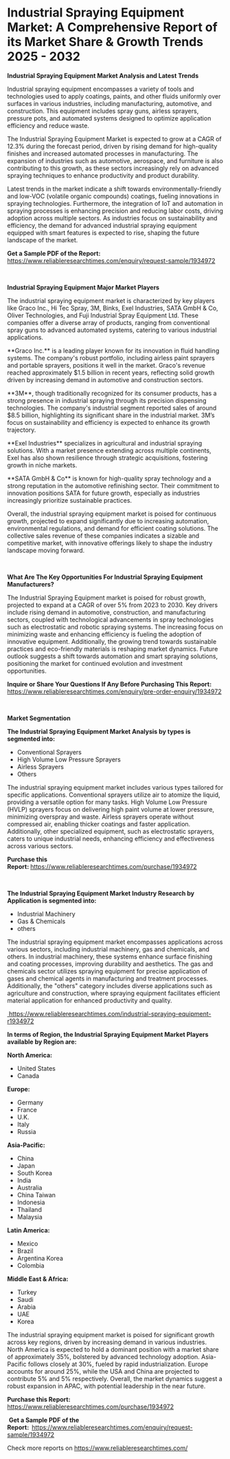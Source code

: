 <p><h1>Industrial Spraying Equipment Market: A Comprehensive Report of its Market Share & Growth Trends 2025 - 2032</h1></p><p><strong>Industrial Spraying Equipment Market Analysis and Latest Trends</strong></p>
<p><p>Industrial spraying equipment encompasses a variety of tools and technologies used to apply coatings, paints, and other fluids uniformly over surfaces in various industries, including manufacturing, automotive, and construction. This equipment includes spray guns, airless sprayers, pressure pots, and automated systems designed to optimize application efficiency and reduce waste.</p><p>The Industrial Spraying Equipment Market is expected to grow at a CAGR of 12.3% during the forecast period, driven by rising demand for high-quality finishes and increased automated processes in manufacturing. The expansion of industries such as automotive, aerospace, and furniture is also contributing to this growth, as these sectors increasingly rely on advanced spraying techniques to enhance productivity and product durability.</p><p>Latest trends in the market indicate a shift towards environmentally-friendly and low-VOC (volatile organic compounds) coatings, fueling innovations in spraying technologies. Furthermore, the integration of IoT and automation in spraying processes is enhancing precision and reducing labor costs, driving adoption across multiple sectors. As industries focus on sustainability and efficiency, the demand for advanced industrial spraying equipment equipped with smart features is expected to rise, shaping the future landscape of the market.</p></p>
<p><strong>Get a Sample PDF of the Report:&nbsp;</strong> <a href="https://www.reliableresearchtimes.com/enquiry/request-sample/1934972?utm_campaign=2006&utm_medium=2&utm_source=Github&utm_content=ia&utm_term=18022025&utm_id=industrial-spraying-equipment">https://www.reliableresearchtimes.com/enquiry/request-sample/1934972</a></p>
<p>&nbsp;</p>
<p><strong>Industrial Spraying Equipment Major Market Players</strong></p>
<p><p>The industrial spraying equipment market is characterized by key players like Graco Inc., Hi Tec Spray, 3M, Binks, Exel Industries, SATA GmbH & Co, Oliver Technologies, and Fuji Industrial Spray Equipment Ltd. These companies offer a diverse array of products, ranging from conventional spray guns to advanced automated systems, catering to various industrial applications.</p><p>**Graco Inc.** is a leading player known for its innovation in fluid handling systems. The company's robust portfolio, including airless paint sprayers and portable sprayers, positions it well in the market. Graco's revenue reached approximately $1.5 billion in recent years, reflecting solid growth driven by increasing demand in automotive and construction sectors.</p><p>**3M**, though traditionally recognized for its consumer products, has a strong presence in industrial spraying through its precision dispensing technologies. The company's industrial segment reported sales of around $8.5 billion, highlighting its significant share in the industrial market. 3M’s focus on sustainability and efficiency is expected to enhance its growth trajectory.</p><p>**Exel Industries** specializes in agricultural and industrial spraying solutions. With a market presence extending across multiple continents, Exel has also shown resilience through strategic acquisitions, fostering growth in niche markets.</p><p>**SATA GmbH & Co** is known for high-quality spray technology and a strong reputation in the automotive refinishing sector. Their commitment to innovation positions SATA for future growth, especially as industries increasingly prioritize sustainable practices.</p><p>Overall, the industrial spraying equipment market is poised for continuous growth, projected to expand significantly due to increasing automation, environmental regulations, and demand for efficient coating solutions. The collective sales revenue of these companies indicates a sizable and competitive market, with innovative offerings likely to shape the industry landscape moving forward.</p></p>
<p>&nbsp;</p>
<p><strong>What Are The Key Opportunities For Industrial Spraying Equipment Manufacturers?</strong></p>
<p><p>The Industrial Spraying Equipment market is poised for robust growth, projected to expand at a CAGR of over 5% from 2023 to 2030. Key drivers include rising demand in automotive, construction, and manufacturing sectors, coupled with technological advancements in spray technologies such as electrostatic and robotic spraying systems. The increasing focus on minimizing waste and enhancing efficiency is fueling the adoption of innovative equipment. Additionally, the growing trend towards sustainable practices and eco-friendly materials is reshaping market dynamics. Future outlook suggests a shift towards automation and smart spraying solutions, positioning the market for continued evolution and investment opportunities.</p></p>
<p><strong>Inquire or Share Your Questions If Any Before Purchasing This Report:</strong> <a href="https://www.reliableresearchtimes.com/enquiry/pre-order-enquiry/1934972?utm_campaign=2006&utm_medium=2&utm_source=Github&utm_content=ia&utm_term=18022025&utm_id=industrial-spraying-equipment">https://www.reliableresearchtimes.com/enquiry/pre-order-enquiry/1934972</a></p>
<p>&nbsp;</p>
<p><strong>Market Segmentation</strong></p>
<p><strong>The Industrial Spraying Equipment Market Analysis by types is segmented into:</strong></p>
<p><ul><li>Conventional Sprayers</li><li>High Volume Low Pressure Sprayers</li><li>Airless Sprayers</li><li>Others</li></ul></p>
<p><p>The industrial spraying equipment market includes various types tailored for specific applications. Conventional sprayers utilize air to atomize the liquid, providing a versatile option for many tasks. High Volume Low Pressure (HVLP) sprayers focus on delivering high paint volume at lower pressure, minimizing overspray and waste. Airless sprayers operate without compressed air, enabling thicker coatings and faster application. Additionally, other specialized equipment, such as electrostatic sprayers, caters to unique industrial needs, enhancing efficiency and effectiveness across various sectors.</p></p>
<p><strong>Purchase this Report:&nbsp;</strong><a href="https://www.reliableresearchtimes.com/purchase/1934972?utm_campaign=2006&utm_medium=2&utm_source=Github&utm_content=ia&utm_term=18022025&utm_id=industrial-spraying-equipment">https://www.reliableresearchtimes.com/purchase/1934972</a></p>
<p>&nbsp;</p>
<p><strong>The Industrial Spraying Equipment Market Industry Research by Application is segmented into:</strong></p>
<p><ul><li>Industrial Machinery</li><li>Gas & Chemicals</li><li>others</li></ul></p>
<p><p>The industrial spraying equipment market encompasses applications across various sectors, including industrial machinery, gas and chemicals, and others. In industrial machinery, these systems enhance surface finishing and coating processes, improving durability and aesthetics. The gas and chemicals sector utilizes spraying equipment for precise application of gases and chemical agents in manufacturing and treatment processes. Additionally, the "others" category includes diverse applications such as agriculture and construction, where spraying equipment facilitates efficient material application for enhanced productivity and quality.</p></p>
<p><a href="https://www.reliableresearchtimes.com/industrial-spraying-equipment-r1934972?utm_campaign=2006&utm_medium=2&utm_source=Github&utm_content=ia&utm_term=18022025&utm_id=industrial-spraying-equipment">&nbsp;https://www.reliableresearchtimes.com/industrial-spraying-equipment-r1934972</a></p>
<p><strong>In terms of Region, the Industrial Spraying Equipment Market Players available by Region are:</strong></p>
<p>
    <p> <strong> North America: </strong>
        <ul>
            <li>United States</li>
            <li>Canada</li>
        </ul>
        </p> 
    <p> <strong> Europe: </strong>
        <ul>
            <li>Germany</li>
            <li>France</li>
            <li>U.K.</li>
            <li>Italy</li>
            <li>Russia</li>
        </ul>
        </p> 
    <p> <strong> Asia-Pacific: </strong>
        <ul>
            <li>China</li>
            <li>Japan</li>
            <li>South Korea</li>
            <li>India</li>
            <li>Australia</li>
            <li>China Taiwan</li>
            <li>Indonesia</li>
            <li>Thailand</li>
            <li>Malaysia</li>
        </ul>
        </p> 
    <p> <strong> Latin America: </strong>
        <ul>
            <li>Mexico</li>
            <li>Brazil</li>
            <li>Argentina Korea</li>
            <li>Colombia</li>
        </ul>
        </p> 
    <p> <strong> Middle East & Africa: </strong>
        <ul>
            <li>Turkey</li>
            <li>Saudi</li>
            <li>Arabia</li>
            <li>UAE</li>
            <li>Korea</li>
        </ul>
    </p>
    </p>
<p><p>The industrial spraying equipment market is poised for significant growth across key regions, driven by increasing demand in various industries. North America is expected to hold a dominant position with a market share of approximately 35%, bolstered by advanced technology adoption. Asia-Pacific follows closely at 30%, fueled by rapid industrialization. Europe accounts for around 25%, while the USA and China are projected to contribute 5% and 5% respectively. Overall, the market dynamics suggest a robust expansion in APAC, with potential leadership in the near future.</p></p>
<p><strong>Purchase this Report: </strong><a href="https://www.reliableresearchtimes.com/purchase/1934972?utm_campaign=2006&utm_medium=2&utm_source=Github&utm_content=ia&utm_term=18022025&utm_id=industrial-spraying-equipment">https://www.reliableresearchtimes.com/purchase/1934972</a></p>
<p>&nbsp;<strong>Get a Sample PDF of the Report:&nbsp;&nbsp;</strong><a href="https://www.reliableresearchtimes.com/enquiry/request-sample/1934972?utm_campaign=2006&utm_medium=2&utm_source=Github&utm_content=ia&utm_term=18022025&utm_id=industrial-spraying-equipment">https://www.reliableresearchtimes.com/enquiry/request-sample/1934972</a></p>
<p><strong></strong></p>
<p>Check more reports on <a href="https://www.reliableresearchtimes.com/?utm_campaign=2006&utm_medium=2&utm_source=Github&utm_content=ia&utm_term=18022025&utm_id=industrial-spraying-equipment">https://www.reliableresearchtimes.com/</a></p>